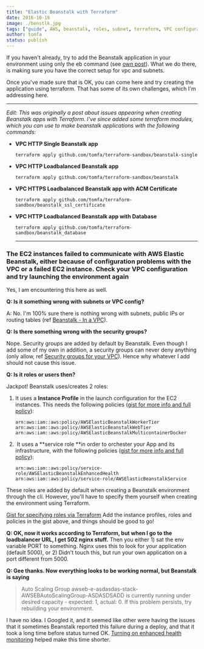 ```yaml
---
title: "Elastic Beanstalk with Terraform"
date: 2016-10-16
image: ./benstlk.jpg
tags: ["guide", AWS, beanstalk, roles, subnet, terraform, VPC configuration]
author: tomfa
status: publish
---
```


If you haven't already, try to add the Beanstalk application in your environment using only the eb command (see [own post](http://notes.webutvikling.org/elastic-beanstalk-in-a-vpc/)). What we do there, is making sure you have the correct setup for vpc and subnets. 

Once you've made sure that is OK, you can come here and try creating the application using terraform. That has some of its own challenges, which I'm addressing here.

* * *

_Edit: This was originally a post about issues appearing when creating Beanstalk apps with Terraform. I've since added some terraform modules, which you can use to make beanstalk applications with the following commands:_

*   **VPC HTTP Single Beanstalk app**
    
    ```
    terraform apply github.com/tomfa/terraform-sandbox/beanstalk-single
    ```
    
*   **VPC HTTP Loadbalanced Beanstalk app**
    
    ```
    terraform apply github.com/tomfa/terraform-sandbox/beanstalk
    ```
    
*   **VPC HTTPS Loadbalanced Beanstalk app with ACM Certificate**
    
    ```
    terraform apply github.com/tomfa/terraform-sandbox/beanstalk_ssl_certificate
    ```
    
*   **VPC HTTP Loadbalanced Beanstalk app with Database**
    
    ```
    terraform apply github.com/tomfa/terraform-sandbox/beanstalk_database
    ```
    
    * * *
    

### The EC2 instances failed to communicate with AWS Elastic Beanstalk, either because of configuration problems with the VPC or a failed EC2 instance. Check your VPC configuration and try launching the environment again

Yes, I am encountering this here as well.

 **Q: Is it something wrong with subnets or VPC config?** 
 
 A: No. I'm 100% sure there is nothing wrong with subnets, public IPs or routing tables (ref [Beanstalk - In a VPC](http://notes.webutvikling.org/elastic-beanstalk-in-a-vpc/)).
 
 **Q: Is there something wrong with the security groups?** 
 
 Nope. Security groups are added by default by Beanstalk. Even though I add some of my own in addition, a security groups can never deny anything (only allow, ref [Security groups for your VPC](http://docs.aws.amazon.com/AmazonVPC/latest/UserGuide/VPC_SecurityGroups.html#VPCSecurityGroups)). Hence why whatever I add should not cause this issue. 
 
 **Q: Is it roles or users then?** 
 
 Jackpot! Beanstalk uses/creates 2 roles:

1.  It uses a **Instance Profile** in the launch configuration for the EC2 instances. This needs the following policies ([gist for more info and full policy](https://gist.github.com/tomfa/fbc6455623defedb254b6c2252ba1721)):
    ```
    arn:aws:iam::aws:policy/AWSElasticBeanstalkWorkerTier
    arn:aws:iam::aws:policy/AWSElasticBeanstalkWebTier
    arn:aws:iam::aws:policy/AWSElasticBeanstalkMulticontainerDocker
    ```

2.   It uses a **service role **in order to orchester your App and its infrastructure, with the following policies ([gist for more info and full policy](https://gist.github.com/tomfa/4fcba6524a8fc0aa265d09bbd59ca623)):
    ```
    arn:aws:iam::aws:policy/service-role/AWSElasticBeanstalkEnhancedHealth
    arn:aws:iam::aws:policy/service-role/AWSElasticBeanstalkService
    ```

These roles are added by default when creating a Beanstalk environment through the cli. However, you'll have to specify them yourself when creating the environment using Terraform. 

[Gist for specifying roles via Terraform](https://gist.github.com/tomfa/6fc429af5d598a85e723b3f56f681237) Add the instance profiles, roles and policies in the gist above, and things should be good to go! 

**Q: OK, now it works according to Terraform, but when I go to the loadbalancer URL, I get 502 nginx stuff.** Then you either 1) sat the env variable PORT to something. Nginx uses this to look for your application (default 5000), or 2) Didn't touch this, but run your own application on a port different from 5000. 

**Q: Gee thanks. Now everything looks to be working normal, but Beanstalk is saying** 

> Auto Scaling Group awseb-e-asdasdas-stack-AWSEBAutoScalingGroup-ASDASDSADD is currently running under desired capacity - expected: 1, actual: 0. If this problem persists, try rebuilding your environment. 

I have no idea. I Googled it, and it seemed like other were having the issues that it sometimes Beanstalk reported this failure during a deploy, and that it took a long time before status turned OK. [Turning on enhanced health monitoring](https://docs.aws.amazon.com/elasticbeanstalk/latest/dg/health-enhanced-enable.html?icmpid=docs_elasticbeanstalk_console) helped make this time shorter.
